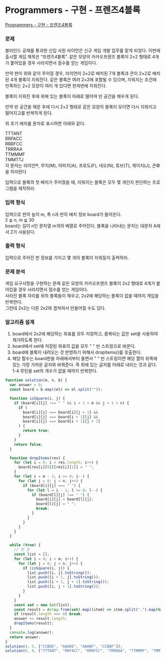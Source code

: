 # Programmers - 구현 - 프렌즈4블록

[Programmers - 구현 - 프렌즈4블록](https://school.programmers.co.kr/learn/courses/30/lessons/17679)

### 문제

블라인드 공채를 통과한 신입 사원 라이언은 신규 게임 개발 업무를 맡게 되었다. 이번에 출시할 게임 제목은 “프렌즈4블록”.
같은 모양의 카카오프렌즈 블록이 2×2 형태로 4개가 붙어있을 경우 사라지면서 점수를 얻는 게임이다.

만약 판이 위와 같이 주어질 경우, 라이언이 2×2로 배치된 7개 블록과 콘이 2×2로 배치된 4개 블록이 지워진다. 같은 블록은 여러 2×2에 포함될 수 있으며, 지워지는 조건에 만족하는 2×2 모양이 여러 개 있다면 한꺼번에 지워진다.

블록이 지워진 후에 위에 있는 블록이 아래로 떨어져 빈 공간을 채우게 된다.

만약 빈 공간을 채운 후에 다시 2×2 형태로 같은 모양의 블록이 모이면 다시 지워지고 떨어지고를 반복하게 된다.

위 초기 배치를 문자로 표시하면 아래와 같다.

TTTANT  
RRFACC  
RRRFCC  
TRRRAA  
TTMMMF  
TMMTTJ  
각 문자는 라이언®, 무지(M), 어피치(A), 프로도(F), 네오(N), 튜브(T), 제이지(J), 콘©을 의미한다

입력으로 블록의 첫 배치가 주어졌을 때, 지워지는 블록은 모두 몇 개인지 판단하는 프로그램을 제작하라.

### 입력 형식

입력으로 판의 높이 m, 폭 n과 판의 배치 정보 board가 들어온다.  
2 ≦ n, m ≦ 30  
board는 길이 n인 문자열 m개의 배열로 주어진다. 블록을 나타내는 문자는 대문자 A에서 Z가 사용된다.

### 출력 형식

입력으로 주어진 판 정보를 가지고 몇 개의 블록이 지워질지 출력하라.

### 문제 분석

게임 요구사항을 구현하는 문제
같은 모양의 카카오프렌즈 블록이 2x2 형태로 4개가 붙어있을 경우 사라지면서 점수를 얻는 게임이다.  
사라진 블록 자리를 위의 블록들이 채우고, 2x2에 해당하는 블록이 없을 때까지 게임을 반복한다.  
그런데 2x2는 다른 2x2와 겹쳐져서 만들어질 수도 있다.

### 알고리즘 설계

1. board에서 2x2에 해당하는 좌표를 모두 저장하고, 중복되는 값은 set을 사용하여 제거하도록 한다.
2. board에서 set에 저장된 좌표의 값을 모두 " " 빈 스트링으로 바꾼다.
3. board에 블록이 내려오는 것 반영하기 위해서 dropItems()를 호출한다.
4. 해당 함수는 board판을 아래에서부터 돌면서 " " 빈 스트링이면 해당 열의 위쪽에 있는 가장 가까운 글자와 바꿔준다. 즉 위에 있는 글자를 아래로 내리는 것괴 같다.
   1-4 루틴을 set의 개수가 없을 때까지 반복한다.

```js
function solution(m, n, b) {
  var answer = 0;
  const board = b.map((el) => el.split(""));

  function isSquare(i, j) {
    if (board[i][j] !== " " && i + 1 < m && j + 1 < n) {
      if (
        board[i][j] === board[i][j + 1] &&
        board[i][j] === board[i + 1][j] &&
        board[i][j] === board[i + 1][j + 1]
      ) {
        return true;
      }
    }
    return false;
  }

  function dropItems(res) {
    for (let i = 0; i < res.length; i++) {
      board[res[i][0]][res[i][1]] = " ";
    }
    for (let i = m - 1; i >= 0; i--) {
      for (let j = 0; j < n; j++) {
        if (board[i][j] === " ") {
          for (let l = i - 1; l >= 0; l--) {
            if (board[l][j] !== " ") {
              board[i][j] = board[l][j];
              board[l][j] = " ";
              break;
            }
          }
        }
      }
    }
  }

  while (true) {
    // 한 판
    const list = [];
    for (let i = 0; i < m; i++) {
      for (let j = 0; j < n; j++) {
        if (isSquare(i, j)) {
          list.push([i, j].toString());
          list.push([i + 1, j].toString());
          list.push([i + 1, j + 1].toString());
          list.push([i, j + 1].toString());
        }
      }
    }
    const set = new Set(list);
    const result = Array.from(set).map((item) => item.split(",").map(Number));
    if (result.length === 0) break;
    answer += result.length;
    dropItems(result);
  }
  console.log(answer);
  return answer;
}
solution(4, 5, ["CCBDE", "AAADE", "AAABF", "CCBBF"]);
solution(6, 6, ["TTTANT", "RRFACC", "RRRFCC", "TRRRAA", "TTMMMF", "TMMTTJ"]);
```
